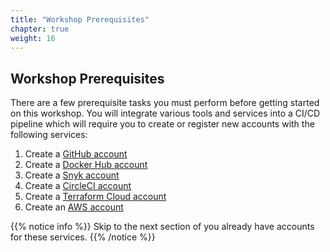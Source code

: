```yaml
---
title: "Workshop Prerequisites"
chapter: true
weight: 16
---
```


## Workshop Prerequisites

There are a few prerequisite tasks you must perform before getting started on this workshop. You will integrate various tools and services into a CI/CD pipeline which will require you to create or register new accounts with the following services:

1. Create a [GitHub account][1]
1. Create a [Docker Hub account][2]
1. Create a [Snyk account][3]
1. Create a [CircleCI account][4]
1. Create a [Terraform Cloud account][5]
1. Create an [AWS account][6]
<!-- 1. Create a Cloud9 IDE Workspace -->

<!-- URL Links index -->
[1]: https://github.com/
[2]: https://hub.docker.com/signup
[3]: https://app.snyk.io/login
[4]: https://circleci.com/signup/
[5]: https://app.terraform.io/signup/account
[6]: https://aws.amazon.com/free/

{{% notice info %}}
Skip to the next section of you already have accounts for these services.
{{% /notice %}}